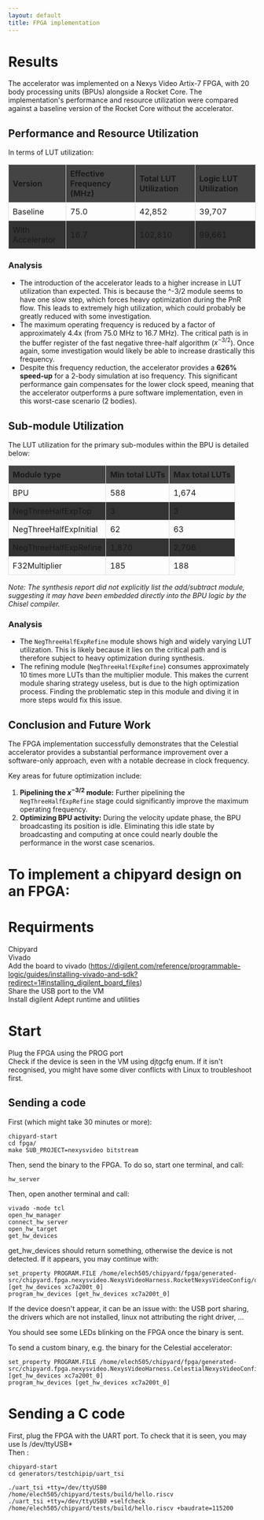 ```yaml
---
layout: default
title: FPGA implementation
---
```


<style>
table {
  border-collapse: collapse;
  width: 100%;
  margin-bottom: 1em;
}

th, td {
  border: 1px solid #ddd;
  padding: 8px;
  text-align: left;
}

tr:nth-child(even) {
  background-color: #333;
}

th {
  background-color: #444;
}
</style>

# Results

The accelerator was implemented on a Nexys Video Artix-7 FPGA, with 20 body processing units (BPUs) alongside a Rocket Core. The implementation's performance and resource utilization were compared against a baseline version of the Rocket Core without the accelerator.

## Performance and Resource Utilization

In terms of LUT utilization:

| Version             | Effective Frequency (MHz) | Total LUT Utilization | Logic LUT Utilization |
| ------------------- | ------------------------- | --------------------- | --------------------- |
| Baseline            | 75.0                      | 42,852                | 39,707                |
| With Accelerator    | 16.7                      | 102,810               | 99,661                |



### Analysis

- The introduction of the accelerator leads to a higher increase in LUT utilization than expected. This is because the ^-3/2 module seems to have one slow step, which forces heavy optimization during the PnR flow. This leads to extremely high utilization, which could probably be greatly reduced with some investigation.
- The maximum operating frequency is reduced by a factor of approximately 4.4x (from 75.0 MHz to 16.7 MHz). The critical path is in the buffer register of the fast negative three-half algorithm ($x^{-3/2}$). Once again, some investigation would likely be able to increase drastically this frequency.
- Despite this frequency reduction, the accelerator provides a **626% speed-up** for a 2-body simulation at iso frequency. This significant performance gain compensates for the lower clock speed, meaning that the accelerator outperforms a pure software implementation, even in this worst-case scenario (2 bodies).

## Sub-module Utilization

The LUT utilization for the primary sub-modules within the BPU is detailed below:

| Module type              | Min total LUTs | Max total LUTs |
| ------------------------ | -------------- | -------------- |
| BPU                      | 588            | 1,674          |
| NegThreeHalfExpTop       | 3              | 3              |
| NegThreeHalfExpInitial   | 62             | 63             |
| NegThreeHalfExpRefine    | 1,870          | 2,706          |
| F32Multiplier            | 185            | 188            |

*Note: The synthesis report did not explicitly list the add/subtract module, suggesting it may have been embedded directly into the BPU logic by the Chisel compiler.*

### Analysis

- The `NegThreeHalfExpRefine` module shows high and widely varying LUT utilization. This is likely because it lies on the critical path and is therefore subject to heavy optimization during synthesis.
- The refining module (`NegThreeHalfExpRefine`) consumes approximately 10 times more LUTs than the multiplier module. This makes the current module sharing strategy useless, but is due to the high optimization process. Finding the problematic step in this module and diving it in more steps would fix this issue.

## Conclusion and Future Work

The FPGA implementation successfully demonstrates that the Celestial accelerator provides a substantial performance improvement over a software-only approach, even with a notable decrease in clock frequency.

Key areas for future optimization include:
1.  **Pipelining the $x^{-3/2}$ module:** Further pipelining the `NegThreeHalfExpRefine` stage could significantly improve the maximum operating frequency.
2.  **Optimizing BPU activity:** During the velocity update phase, the BPU broadcasting its position is idle. Eliminating this idle state by broadcasting and computing at once could nearly double the performance in the worst case scenarios.

# To implement a chipyard design on an FPGA:
# Requirments

Chipyard \
Vivado \
Add the board to vivado (https://digilent.com/reference/programmable-logic/guides/installing-vivado-and-sdk?redirect=1#installing_digilent_board_files)  \
Share the USB port to the VM  \
Install digilent Adept runtime and utilities  


# Start

Plug the FPGA using the PROG port  \
Check if the device is seen in the VM using djtgcfg enum. If it isn't recognised, you might have some diver conflicts with Linux to troubleshoot first.  

## Sending a code 

First (which might take 30 minutes or more):  

```
chipyard-start
cd fpga/
make SUB_PROJECT=nexysvideo bitstream 
```

Then, send the binary to the FPGA. To do so, start one terminal, and call:
```
hw_server 
```

Then, open another terminal and call:
```
vivado -mode tcl
open_hw_manager
connect_hw_server
open_hw_target
get_hw_devices
```

get_hw_devices should return something, otherwise the device is not detected. If it appears, you may continue with: 

```
set_property PROGRAM.FILE /home/elech505/chipyard/fpga/generated-src/chipyard.fpga.nexysvideo.NexysVideoHarness.RocketNexysVideoConfig/obj/NexysVideoHarness.bit [get_hw_devices xc7a200t_0]
program_hw_devices [get_hw_devices xc7a200t_0]
```
If the device doesn't appear, it can be an issue with: the USB port sharing, the drivers which are not installed, linux not attributing the right driver, ...

You should see some LEDs blinking on the FPGA once the binary is sent.


To send a custom binary, e.g. the binary for the Celestial accelerator: 
```
set_property PROGRAM.FILE /home/elech505/chipyard/fpga/generated-src/chipyard.fpga.nexysvideo.NexysVideoHarness.CelestialNexysVideoConfig/obj/NexysVideoHarness.bit [get_hw_devices xc7a200t_0]
program_hw_devices [get_hw_devices xc7a200t_0]
```

# Sending a C code
First, plug the FPGA with the UART port. To check that it is seen, you may use ls /dev/ttyUSB* \
Then : 
```
chipyard-start
cd generators/testchipip/uart_tsi

./uart_tsi +tty=/dev/ttyUSB0 /home/elech505/chipyard/tests/build/hello.riscv
./uart_tsi +tty=/dev/ttyUSB0 +selfcheck /home/elech505/chipyard/tests/build/hello.riscv +baudrate=115200
```